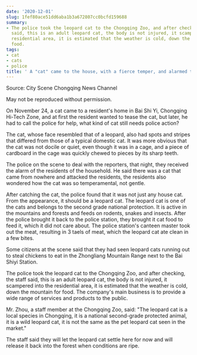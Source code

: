 ```yaml
---
date: '2020-12-01'
slug: 1fef80ace51dd6aba1b3a672807cc0bcfd159688
summary:
- The police took the leopard cat to the Chongqing Zoo, and after checking, the staff
  said, this is an adult leopard cat, the body is not injured, it scampered into the
  residential area, it is estimated that the weather is cold, down the mountain for
  food.
tags:
- cat
- cats
- police
title: ' A "cat" came to the house, with a fierce temper, and alarmed the police! '
---
```


 Source: City Scene Chongqing News Channel

May not be reproduced without permission.

On November 24, a cat came to a resident's home in Bai Shi Yi, Chongqing Hi-Tech Zone, and at first the resident wanted to tease the cat, but later, he had to call the police for help, what kind of cat still needs police action?

The cat, whose face resembled that of a leopard, also had spots and stripes that differed from those of a typical domestic cat. It was more obvious that the cat was not docile or quiet, even though it was in a cage, and a piece of cardboard in the cage was quickly chewed to pieces by its sharp teeth.

The police on the scene to deal with the reporters, that night, they received the alarm of the residents of the household. He said there was a cat that came from nowhere and attacked the residents, the residents also wondered how the cat was so temperamental, not gentle.

After catching the cat, the police found that it was not just any house cat. From the appearance, it should be a leopard cat. The leopard cat is one of the cats and belongs to the second grade national protection. It is active in the mountains and forests and feeds on rodents, snakes and insects. After the police brought it back to the police station, they brought it cat food to feed it, which it did not care about. The police station's canteen master took out the meat, resulting in 3 taels of meat, which the leopard cat ate clean in a few bites.

Some citizens at the scene said that they had seen leopard cats running out to steal chickens to eat in the Zhongliang Mountain Range next to the Bai Shiyi Station.

The police took the leopard cat to the Chongqing Zoo, and after checking, the staff said, this is an adult leopard cat, the body is not injured, it scampered into the residential area, it is estimated that the weather is cold, down the mountain for food. The company's main business is to provide a wide range of services and products to the public.

Mr. Zhou, a staff member at the Chongqing Zoo, said: "The leopard cat is a local species in Chongqing, it is a national second-grade protected animal, it is a wild leopard cat, it is not the same as the pet leopard cat seen in the market."

The staff said they will let the leopard cat settle here for now and will release it back into the forest when conditions are ripe.

 
        